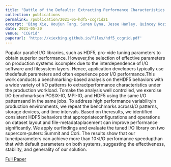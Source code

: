 ```yaml
---
title: "Battle of the Defaults: Extracting Performance Characteristics of HDF5 under Production Load"
collection: publications
permalink: /publication/2021-05-hdf5-ccgrid21
excerpt: 'Bing Xie, Houjun Tang, Suren Byna, Jesse Hanley, Quincey Koziol, Tonglin Li, Sarp Oral'
date: 2021-05-20
venue: 'CCGrid'
paperurl: 'https://xiexbing.github.io/files/hdf5_ccgrid.pdf'
---
```

Popular  parallel  I/O  libraries,  such  as  HDF5,  pro-vide tuning parameters to obtain superior performance. However,the  selection  of  effective  parameters  on  production  systems  iscomplex  due  to  the  interdependence  of  I/O  software  and  filesystem  layers.  Hence,  application  developers  typically  use  thedefault parameters and often experience poor I/O performance.This   work   conducts   a   benchmarking-based   analysis   on   theHDF5  behaviors  with  a  wide  variety  of  I/O  patterns  to  extractperformance  characteristics  under  the  production  workload.  Tomake  the  analysis  well  controlled,  we  exercise  I/O  benchmarkson  POSIX-IO,  MPI-IO,  and  HDF5  using  the  same  I/O  patternsand  in  the  same  jobs.  To  address  high  performance  variabilityin  production  environments,  we  repeat  the  benchmarks  acrossI/O  patterns,  storage  devices,  and  time  intervals.  Based  on  theresults, we identified consistent HDF5 behaviors that appropriateconfigurations and operations on dataset layout and file-metadataplacement can improve performance significantly. We apply ourfindings  and  evaluate  the  tuned  I/O  library  on  two  supercom-puters:  Summit  and  Cori.  The  results  show  that  our  tunedparameters can achieve more than 10×I/O performance speedupthan  that  with  default  parameters  on  both  systems,  suggesting the effectiveness, stability, and generality of our solution.

[Full Paper](https://xiexbing.github.io/files/hdf5_ccgrid.pdf)
